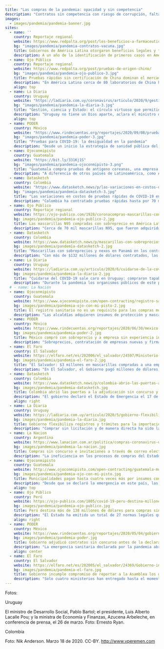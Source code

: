 ```yaml
---
title: "Las compras de la pandemia: opacidad y sin competencia"
description: "Contratos sin competencia con riesgo de corrupción, falta de transparencia, sobrecostos en las compras públicas y la flexibilización de los estándares de calidad en las importaciones son los principales hallazgos del análisis de cerca de 100 normas legales como parte de una investigación regional realizada por la Red de Periodistas de América Latina para la Transparencia y la Anticorrupción, conformada por OjoPúblico de Perú, la diaria de Uruguay, El Faro de El Salvador, Datasketch de Colombia, La Nación de Argentina, PODER de México y Ojoconmipisto de Guatemala."
images:
  - images/pandemia/pandemia-banner.jpg
sites:
  - name: ''
    country: Reportaje regional
    website: https://www.redpalta.org/post/los-beneficios-a-farmaceuticas-en-compra-de-vacunas/
    bg: "images/pandemia/pandemia-contratos-vacuna.jpg"
    title: Gobiernos de América Latina otorgaron beneficios legales y tributarios a farmacéuticas en compra de vacunas
    description: A un año de la identificación de primeros casos en América Latina, un análisis de las medidas legales publicadas por los gobiernos determina que 13 países de América Latina cambiaron sus leyes para comprar la vacuna contra la covid-19 entre septiembre y febrero del 2021. Este es un reportaje liderado por la Red Palta.
  - name: Ojo Público
    country: Reportaje regional
    website: https://www.redpalta.org/post/pruebas-de-origen-chino/
    bg: "images/pandemia/pandemia-ojo-publico-3.jpg"
    title: Pruebas rápidas sin certificación de China dominan el mercado de América Latina
    description: "En América Latina cerca de 80 laboratorios de China han vendido, importado o recibido autorización para sus pruebas rápidas de Covid-19. Sin embargo, el 93% de estos test serológicos no cuentan con certificación sanitaria en su país de origen."
    align: top
  - name: La Diaria
    country: Uruguay
    website: "https://ladiaria.com.uy/coronavirus/articulo/2020/9/gestion-ciencia-y-estado-el-circulo-virtuoso-que-permitio-a-uruguay-combatir-el-coronavirus/"
    bg: "images/pandemia/pandemia-la-diaria-3.jpg"
    title: "Gestión, ciencia y Estado: el círculo virtuoso que permitió a Uruguay combatir el coronavirus"
    description: "Uruguay no tiene un Dios aparte, aclara el ministro de Salud Pública de ese país, Daniel Salinas. Un Estado fuerte, un sistema de salud integrado, una accesibilidad amplia a pruebas diagnósticas y la fuerte contribución de la academia y la ciencia nacionales son algunos de los factores que explican los buenos resultados de Uruguay en la contención de la pandemia. Los laboratorios públicos de ese país realizan casi el 50% de las pruebas de Covid-19, y el 54% de los test aplicados fueron desarrollados por científicos nacionales."
    align: top
  - name: PODER
    country: México
    website: "https://www.rindecuentas.org/reportajes/2020/09/08/pruebas-para-covid-19-la-desigualdad-en-la-pandemia/"
    bg: "images/pandemia/pandemia-poder-3.jpg"
    title: "Pruebas para COVID-19: la desigualdad en la pandemia"
    description: "Desde un inicio la estrategia de sanidad pública del gobierno federal fue la de hacer pruebas moleculares únicamente y no hacer pruebas masivas, lo cual le ha traído críticas, pues según expertos, la magnitud de la pandemia queda subrepresentada. La realidad es que para aquellas personas contagiadas con el virus Sars-CoV2, la única forma de saber que lo están es a través de las pruebas, con las moleculares que son más efectivas, o con las rápidas que son más baratas pero menos exactas. Existe una tercera opción, pero sólo para quienes se atienden en hospitales militares: las pruebas compradas por la Secretaría de la Defensa Nacional (SEDENA) que son moleculares pero de tan alta tecnología que pueden arrojar un resultado en sólo 45 minutos."
  - name: Ojoconmipisto
    country: Guatemala
    website: "https://bit.ly/331Kj1S"
    bg: "images/pandemia/pandemia-ojoconmipisto-3.png"
    title: "Guatemala compra pruebas de antígeno coreanas, una empresa controla el mercado"
    description: "A diferencia de otros países de Latinoamérica, como Argentina y Perú que optan por comprar pruebas rápidas de China o Estados Unidos, Guatemala se inclina por las que proveen Boditech Med Inc, SD Biosensor y Biocredit Rapigen, fabricadas en Corea del Sur. El 96 por ciento de estos insumos registrados en  Guatecompras fueron para adquirir las de SD Biosensor, una marca que según el registro del ministerio de Salud solo lo importa Labymed S.A. Las otras dos, Rapigen y Bioditech, representan el resto"
  - name: Datasketch
    country: Colombia
    website: "https://www.datasketch.news/p/las-variaciones-en-costos-de-pruebas-rapidas-de-covid-19-en-colombia"
    bg: "images/pandemia/pandemia-datasketch-3.jpg"
    title: "Las variaciones en costos de pruebas rápidas de COVID-19 en Colombia"
    description: "Colombia ha contratado pruebas rápidas hasta por 70 mil pesos (18 dólares). Datasketch analizó 63 contratos de entidades del Estado que adquirieron pruebas de COVID-19 (PCR o rápidas) para saber cuáles son sus proveedores locales, cuántas pruebas se han comprado y de dónde vienen."
  - name: Ojo Público
    country: Reportaje regional
    website: https://ojo-publico.com/1928/coronacompras-mascarillas-con-sobreprecio-en-america-latina
    bg: images/pandemia/pandemia-ojo-publico-2.jpg
    title: Las mascarillas N95 compradas con sobreprecio en América Latina
    description: "Cerca de 70 mil mascarillas N95, que fueron adquiridas por Argentina, Colombia, México, Perú y Uruguay costaron hasta dos veces más que el valor unitario promedio de estos respiradores en la región. El sobreprecio de trece de estas adquisiciones representó un gasto adicional de más de US$250 mil por parte de las autoridades de estos países."
  - name: Datasketch
    country: Colombia
    website: https://www.datasketch.news/p/mascarillas-con-sobreprecios-y-nexos-en-panama-en-los-contratos-por-covid-19
    bg: images/pandemia/pandemia-datasketch-2.jpg
    title: "Mascarillas con sobreprecios y nexos en Panamá en los contratos por COVID-19"
    description: "Con más de $132 millones de dólares contratados, las empresas que se están llevando la mayor tajada en suministros para enfrentar la emergencia sanitaria por COVID-19 en Colombia tienen conexiones en Panamá y están vendiendo mascarillas N95 por hasta el doble del precio."
  - name: La Diaria
    country: Uruguay
    website: https://ladiaria.com.uy/articulo/2020/6/cuidarse-de-la-covid-19-sale-caro-el-estado-compra-tapabocas-al-triple-de-su-costo-de-importacion/
    bg: images/pandemia/pandemia-la-diaria-2.jpg
    title: "Cuidarse del COVID-19 sale caro en Uruguay: compraron tapabocas al triple de su costo de importación"
    description: "Durante la pandemia los organismos públicos de este país adquirieron mascarillas descartables a un precio 18 veces mayor que en 2019. En esta investigación de la diaria liderada por la Red de Periodistas de América Latina para la Transparencia y la Anticorrupción (PALTA), se constata que Uruguay paga por las mascarillas descartables un precio cuatro veces mayor a su costo de importación."
  # - name: La Nación
  - name: Ojoconmipisto
    country: Guatemala
    website: https://www.ojoconmipisto.com/open-contracting/registro-sanitario-no-es-requisito-para-las-compras-de-covid19/
    bg: images/pandemia/pandemia-ojo-con-mi-pisto-2.jpg
    title: El registro sanitario no es un requisito para las compras municipales de COVID-19
    description: "Las alcaldías adquieren insumos de protección y mascarillas a proveedores que suelen venderles materiales de construcción sin exigirles un aval sanitario. El Ministerio de Salud advierte que deben pedirlo para garantizar la calidad del producto."
  - name: PODER
    country: México
    website: https://www.rindecuentas.org/reportajes/2020/06/30/mexico-compro-insumos-para-la-covid-19-con-sobreprecios-y-a-empresa-sin-experiencia/
    bg: images/pandemia/pandemia-poder-2.jpg
    title: México compró con sobreprecio y a empresa sin experiencia insumos contra la COVID-19
    description: "Sobreprecios, contratación de empresas nuevas y firmas no relacionadas al sector salud, manchan el proceso de contratación de algunos de los insumos comprados por el gobierno federal de México y el de la Ciudad de México. Cubrebocas, mascarillas N95 y KN95 y ventiladores registran estas irregularidades."
  - name: El Faro
    country: El Salvador
    website: https://elfaro.net/es/202006/el_salvador/24597/Ministerio-de-Salud-compr%C3%B3-$3-millones-en-mascarillas-a-un-vendedor-de-porcelana-y-cer%C3%A1mica.htm
    bg: images/pandemia/pandemia-el-faro-2.jpg
    title: "El Salvador: $3 millones en mascarillas compradas a una empresa que vende porcelana y cerámica"
    description: "En El Salvador, el Gobierno pagó millones de dólares para adquirir mascarillas KN95 y mascarillas quirúrgicas con sospecha de sobreprecio a proveedores sin experiencia en la venta de insumos médicos. Entre estos destacan una empresa de cerámicas radicada en Miami y una empresa dedicada a la informática fundada por un diputado de la República aliado del gobierno Bukele."
  - name: Datasketch
    country: Colombia
    website: https://www.datasketch.news/p/colombia-abrio-las-puertas-a-la-adjudicacion-sin-concurso-y-a-la-modificacion-de-contratos
    bg: images/pandemia/pandemia-datasketch.jpg
    title: Colombia abrió las puertas a la adjudicación sin concurso y a la modificación de contratos
    description: "El gobierno declaró el Estado de Emergencia el 17 de marzo de 2020 y autorizó el procedimiento de contratación directa para las compras de bienes y servicios de emergencia de COVID-19. Al mismo tiempo ha autorizado la posibilidad de realizar adendas y modificar los contratos."
    align: right
  - name: La Diaria
    country: Uruguay
    website: https://ladiaria.com.uy/articulo/2020/5/gobierno-flexibiliza-registros-y-tramites-para-la-importacion-de-insumos-y-equipos-medicos/
    bg: images/pandemia/pandemia-la-diaria.jpg
    title: Gobierno flexibiliza registros y trámites para la importación de insumos y equipos médicos
    description: "Comprar sin licitación y de manera directa ha sido la respuesta del gobierno de este país para enfrentar la pandemia de la COVID-19. La ley vigente les permite contratar sin concurso en situaciones de emergencia, pero la duración de los trámites de ingreso al país y el registro de productos suponía un escollo que ahora han resuelto aprobando normas desde el Poder Ejecutivo."
  - name: La Nacion
    country: Argentina
    website: https://www.lanacion.com.ar/politica/compras-coronavirus-un-sistema-peligroso-deficiente-nid2360123
    bg: images/pandemia/pandemia-la-nacion.jpg
    title: Compras sin concurso e invitaciones a través de correo electrónico
    description: "La ineficiencia en los procesos de compras del Estado se agudiza en tiempos de crisis. Como otros países de la región, Argentina declaró la emergencia nacional e incorporó contrataciones directas para los bienes y servicios de la Pandemia. Pero además, implementó invitaciones directas a empresas y proveedores a través de mensajes electrónicos."
  - name: Ojoconmipisto
    country: Guatemala
    website: http://www.ojoconmipisto.com/open-contracting/guatemala-municipalidades-pagan-hasta-cuatro-veces-mas-por-insumos-contra-la-pandemia/
    bg: images/pandemia/pandemia-ojo-con-mi-pisto.jpg
    title: Municipalidades pagan hasta cuatro veces más por insumos contra la pandemia
    description: "Desde que se declaró la emergencia en este país, las autoridades locales han priorizado sus compras en insumos médicos y  productos de la canasta básica de alimentos. Sin embargo, en algunos productos como las mascarillas han pagado muy por encima de su precio en situaciones normales. La Contraloría General de Cuentas audita a seis alcaldías por los altos precios a los que se adquirieron."
    align: top
  - name: Ojo Público
    country: Perú
    website: https://ojo-publico.com/1805/covid-19-peru-destina-millones-para-compras-sin-competencia
    bg: images/pandemia/pandemia-ojo-publico.jpg
    title: Perú destina más de 138 millones de dólares para compras sin competencia para COVID-19
    description: "El Estado ha emitido un total de 27 normas legales que regulan las contrataciones públicas durante la emergencia por la pandemia. Sin embargo, la norma señala que la mayoría de estas adquisiciones podrán realizarse a través de contrataciones directas, modalidad que implica riesgos de corrupción, advierten expertos. El análisis realizado por OjoPúblico determina que hasta el momento se han realizado compras directas por US$75 millones."
    align: right
  - name: PODER
    country: México
    website: https://www.rindecuentas.org/reportajes/2020/05/04/gobierno-adjudico-contratos-sin-concurso-antes-de-la-emergencia-por-covid-19/
    bg: images/pandemia/pandemia-poder.jpg
    title: Gobierno adjudicó contratos sin concurso antes de la declaratoria de emergencia por COVID-19 
    description: "La emergencia sanitaria declarada por la pandemia abrió las puertas a la opacidad en las contrataciones públicas para hacer frente al coronavirus. El resultado: se realizaron adjudicaciones directas incluso antes de la emergencia y se suspendieron los plazos para entregar las solicitudes de acceso a la información."
    align: center
  - name: El Faro
    country: El Salvador
    website: https://elfaro.net/es/202005/el_salvador/24369/Gobierno-incumple-compromiso-de-reportar-a-la-Asamblea-los-gastos-de-emergencia.htm
    bg: images/pandemia/pandemia-el-faro.jpg
    title: Gobierno incumple compromiso de reportar a la Asamblea los gastos de emergencia
    description: "Solo cuatro ministerios han entregado hasta el momento a la Asamblea algún informe de sus gastos de emergencia por la COVID-19. El decreto 606 obliga a que todas las dependencias del Ejecutivo envíen al Legislativo “un informe detallado y completo de cada liquidación” en plazos de 30 días. Ese mandato no se cumple. Además, esos informes dicen que el Gobierno ha invertido en dos meses al menos 179 millones de dólares en bienes y servicios relacionados con la pandemia, pero solo explican con algún detalle el destino de un 20 % de esa cantidad."
---
```




Fotos:

Uruguay

El ministro de Desarrollo Social, Pablo Bartol; el presidente, Luis Alberto Lacalle Pou; y la ministra de Economía y Finanzas, Azucena Arbeleche, en conferencia de prensa, el 26 de marzo. Foto: Ernesto Ryan.

Colombia

Foto: Nik Anderson. Marzo 18 de 2020. CC-BY. http://www.vperemen.com


